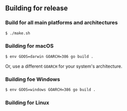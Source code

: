 ## Building for release

### Build for all main platforms and architectures

```sh
$ ./make.sh
```

### Building for macOS

```sh
$ env GOOS=darwin GOARCH=386 go build .
```

Or, use a different `GOARCH` for your system's architecture.

### Building foe Windows

```sh
$ env GOOS=windows GOARCH=386 go build .
```

### Building for Linux

